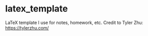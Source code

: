 # latex_template
LaTeX template I use for notes, homework, etc. Credit to Tyler Zhu: https://tylerzhu.com/
